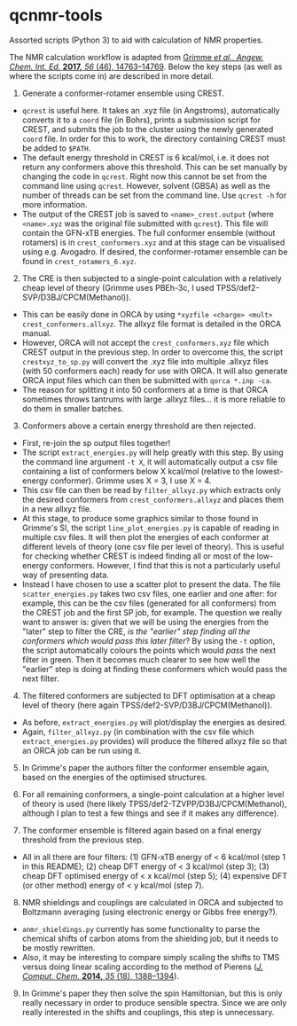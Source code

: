 # qcnmr-tools
Assorted scripts (Python 3) to aid with calculation of NMR properties.

The NMR calculation workflow is adapted from [Grimme *et al.*, *Angew. Chem. Int. Ed.* **2017,** *56* (46), 14763–14769](https://doi.org/10.1002/anie.201708266). Below the key steps (as well as where the scripts come in) are described in more detail.

1. Generate a conformer-rotamer ensemble using CREST.

 - `qcrest` is useful here. It takes an .xyz file (in Angstroms), automatically converts it to a `coord` file (in Bohrs), prints a submission script for CREST, and submits the job to the cluster using the newly generated `coord` file. In order for this to work, the directory containing CREST must be added to `$PATH`.
 - The default energy threshold in CREST is 6 kcal/mol, i.e. it does not return any conformers above this threshold. This can be set manually by changing the code in `qcrest`. Right now this cannot be set from the command line using `qcrest`. However, solvent (GBSA) as well as the number of threads can be set from the command line. Use `qcrest -h` for more information.
 - The output of the CREST job is saved to `<name>_crest.output` (where `<name>.xyz` was the original file submitted with `qcrest`). This file will contain the GFN-xTB energies. The full conformer ensemble (without rotamers) is in `crest_conformers.xyz` and at this stage can be visualised using e.g. Avogadro. If desired, the conformer-rotamer ensemble can be found in `crest_rotamers_6.xyz`.

2. The CRE is then subjected to a single-point calculation with a relatively cheap level of theory (Grimme uses PBEh-3c, I used TPSS/def2-SVP/D3BJ/CPCM(Methanol)).

 - This can be easily done in ORCA by using `*xyzfile <charge> <mult> crest_conformers.allxyz`. The allxyz file format is detailed in the ORCA manual.
 - However, ORCA will not accept the `crest_conformers.xyz` file which CREST output in the previous step. In order to overcome this, the script `crestxyz_to_sp.py` will convert the .xyz file into multiple .allxyz files (with 50 conformers each) ready for use with ORCA. It will also generate ORCA input files which can then be submitted with `qorca *.inp -ca`.
 - The reason for splitting it into 50 conformers at a time is that ORCA sometimes throws tantrums with large .allxyz files... it is more reliable to do them in smaller batches.

3. Conformers above a certain energy threshold are then rejected.

 - First, re-join the sp output files together!
 - The script `extract_energies.py` will help greatly with this step. By using the command line argument `-t X`, it will automatically output a csv file containing a list of conformers below X kcal/mol (relative to the lowest-energy conformer). Grimme uses X = 3, I use X = 4.
 - This csv file can then be read by `filter_allxyz.py` which extracts only the desired conformers from `crest_conformers.allxyz` and places them in a new allxyz file.
 - At this stage, to produce some graphics similar to those found in Grimme's SI, the script `line_plot_energies.py` is capable of reading in multiple csv files. It will then plot the energies of each conformer at different levels of theory (one csv file per level of theory). This is useful for checking whether CREST is indeed finding all or most of the low-energy conformers. However, I find that this is not a particularly useful way of presenting data.
 - Instead I have chosen to use a scatter plot to present the data. The file `scatter_energies.py` takes two csv files, one earlier and one after: for example, this can be the csv files (generated for all conformers) from the CREST job and the first SP job, for example. The question we really want to answer is: given that we will be using the energies from the "later" step to filter the CRE, *is the "earlier" step finding all the conformers which would pass this later filter*? By using the `-t` option, the script automatically colours the points which would *pass* the next filter in green. Then it becomes much clearer to see how well the "earlier" step is doing at finding these conformers which would pass the next filter.

4. The filtered conformers are subjected to DFT optimisation at a cheap level of theory (here again TPSS/def2-SVP/D3BJ/CPCM(Methanol)).

 - As before, `extract_energies.py` will plot/display the energies as desired.
 - Again, `filter_allxyz.py` (in combination with the csv file which `extract_energies.py` provides) will produce the filtered allxyz file so that an ORCA job can be run using it.

5. In Grimme's paper the authors filter the conformer ensemble again, based on the energies of the optimised structures.

6. For all remaining conformers, a single-point calculation at a higher level of theory is used (here likely TPSS/def2-TZVPP/D3BJ/CPCM(Methanol), although I plan to test a few things and see if it makes any difference).

7. The conformer ensemble is filtered again based on a final energy threshold from the previous step.

 - All in all there are four filters: (1) GFN-xTB energy of < 6 kcal/mol (step 1 in this README); (2) cheap DFT energy of < 3 kcal/mol (step 3); (3) cheap DFT optimised energy of < x kcal/mol (step 5); (4) expensive DFT (or other method) energy of < y kcal/mol (step 7).

8. NMR shieldings and couplings are calculated in ORCA and subjected to Boltzmann averaging (using electronic energy or Gibbs free energy?).

 - `anmr_shieldings.py` currently has some functionality to parse the chemical shifts of carbon atoms from the shielding job, but it needs to be mostly rewritten.
 - Also, it may be interesting to compare simply scaling the shifts to TMS versus doing linear scaling according to the method of Pierens ([*J. Comput. Chem.* **2014,** *35* (18), 1388–1394](https://doi.org/10.1002/jcc.23638)).

9. In Grimme's paper they then solve the spin Hamiltonian, but this is only really necessary in order to produce sensible spectra. Since we are only really interested in the shifts and couplings, this step is unnecessary.
